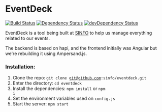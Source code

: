 # EventDeck

[![Build Status](https://travis-ci.org/sinfo/eventdeck.svg)](https://travis-ci.org/sinfo/eventdeck)
[![Dependency Status](https://david-dm.org/sinfo/eventdeck.svg?style=flat)](https://david-dm.org/sinfo/eventdeck)
[![devDependency Status](https://david-dm.org/sinfo/eventdeck/dev-status.svg?style=flat)](https://david-dm.org/sinfo/eventdeck#info=devDependencies)

EventDeck is a tool being built at [SINFO](http://sinfo.org) to help us manage everything related to our events.

The backend is based on hapi, and the frontend initially was Angular but we're rebuilding it using Ampersand.js.

### Installation:
  1. Clone the repo: <code>git clone git@github.com:sinfo/eventdeck.git</code>
  2. Enter the directory: <code>cd eventdeck</code>
  3. Install the dependencies: <code>npm install</code> or <code>npm i</code>
  4. Set the environment variables used on <code>config.js</code>
  5. Start the server: <code>npm start</code>
